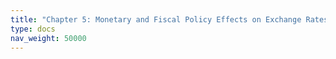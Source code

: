 ```yaml
---
title: "Chapter 5: Monetary and Fiscal Policy Effects on Exchange Rates"
type: docs
nav_weight: 50000
---
```

